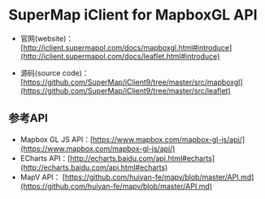 # SuperMap iClient for MapboxGL API


*   官网(website)：[http://iclient.supermapol.com/docs/mapboxgl.html#introduce](http://iclient.supermapol.com/docs/leaflet.html#introduce)

*   源码(source code)：[https://github.com/SuperMap/iClient9/tree/master/src/mapboxgl](https://github.com/SuperMap/iClient9/tree/master/src/leaflet)

## 参考API

*   Mapbox GL JS API：[https://www.mapbox.com/mapbox-gl-js/api/](https://www.mapbox.com/mapbox-gl-js/api/)
*   ECharts API：[http://echarts.baidu.com/api.html#echarts](http://echarts.baidu.com/api.html#echarts)
*   MapV API：   [https://github.com/huiyan-fe/mapv/blob/master/API.md](https://github.com/huiyan-fe/mapv/blob/master/API.md)
